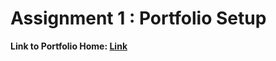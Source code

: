 # Assignment 1 : Portfolio Setup    
**Link to Portfolio Home: [Link](https://coltonxan.github.io/Class_Portfolio/)**    
